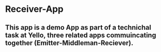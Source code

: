 # Receiver-App
## This app is a demo App as part of a technichal task at Yello, three related apps commuincating together (Emitter-Middleman-Reciever).
